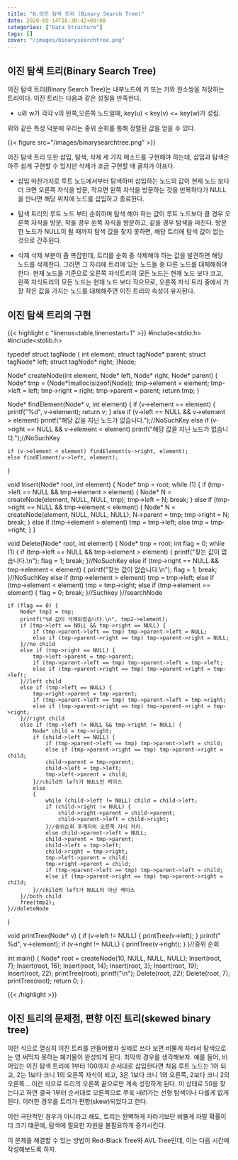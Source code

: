 ```yaml
---
title: "6.이진 탐색 트리 (Binary Search Tree)"
date: 2020-05-14T16:30:42+09:00
categories: ["Data Structure"]
tags: []
cover: "/images/binarysearchtree.png"
---
```


## 이진 탐색 트리(Binary Search Tree)
이진 탐색 트리(Binary Search Tree)는 내부노드에 키 또는 키와 원소쌍을 저장하는 트리이다. 이진 트리는 다음과 같은 성질을 만족한다. 

- u와 w가 각각 v의 왼쪽,오른쪽 노드일때, key(u) < key(v) <= key(w)가 성립.

위와 같은 특성 덕분에 우리는 중위 순회를 통해 정렬된 값을 얻을 수 있다.

{{< figure src="/images/binarysearchtree.png" >}}

이진 탐색 트리 또한 삽입, 탐색, 삭제 세 가지 메소드를 구현해야 하는데, 삽입과 탐색은 아주 쉽게 구현할 수 있지만 삭제가 조금 구현할 때 골치가 아프다.​

- 삽입
마찬가지로 루트 노드에서부터 탐색하며 삽입하는 노드의 값이 현재 노드 보다 더 크면 오른쪽 자식을 방문, 작으면 왼쪽 자식을 방문하는 것을 반복하다가 NULL을 만나면 해당 위치에 노드를 삽입하고 종료한다.

- 탐색
트리의 루트 노드 부터 순회하며 탐색 해야 하는 값이 루트 노드보다 클 경우 오른쪽 자식을 방문, 작을 경우 왼쪽 자식을 방문하고, 같을 경우 탐색을 마친다. 방문한 노드가 NULL이 될 때까지 탐색 값을 찾지 못하면, 해당 트리에 탐색 값이 없는 것으로 간주된다.

- 삭제
삭제 부분이 좀 복잡한데, 트리를 순회 중 삭제해야 하는 값을 발견하면 해당 노드를 삭제한다. 그러면 그 자리에 트리에 있는 노드들 중 다른 노드를 대체해줘야 한다. 현재 노드를 기준으로 오른쪽 자식트리의 모든 노드는 현재 노드 보다 크고, 왼쪽 자식트리의 모든 노드는 현재 노드 보다 작으므로, 오른쪽 자식 트리 중에서 가장 작은 값을 가지는 노드를 대체해주면 이진 트리의 속성이 유지된다.



## 이진 탐색 트리의 구현

{{< highlight c "linenos=table,linenostart=1" >}}
#include<stdio.h>
#include<stdlib.h>

typedef struct tagNode {
	int element;
	struct tagNode* parent;
	struct tagNode* left;
	struct tagNode* right;
}Node;

Node* createNode(int element, Node* left, Node* right, Node* parent) {
	Node* tmp = (Node*)malloc(sizeof(Node));
	tmp->element = element;
	tmp->left = left;
	tmp->right = right;
	tmp->parent = parent;
	return tmp;
}

Node* findElement(Node* v, int element) {
	if (v->element == element) {
		printf("%d", v->element);
		return v;
	}
	else if (v->left == NULL && v->element > element) printf("해당 값을 지닌 노드가 없습니다.");//NoSuchKey
	else if (v->right == NULL && v->element < element) printf("해당 값을 지닌 노드가 없습니다.");//NoSuchKey

	if (v->element < element) findElement(v->right, element);
	else findElement(v->left, element);
}

void Insert(Node* root, int element) {
	Node* tmp = root;
	while (1) {
		if (tmp->left == NULL && tmp->element > element)
		{
			Node* N = createNode(element, NULL, NULL, tmp);
			tmp->left = N;
			break;
		}
		else if (tmp->right == NULL && tmp->element < element)
		{
			Node* N = createNode(element, NULL, NULL, NULL);
			N->parent = tmp;
			tmp->right = N;
			break;
		}
		else if (tmp->element > element) tmp = tmp->left;
		else tmp = tmp->right;
	}
}

void Delete(Node* root, int element) {
	Node* tmp = root;
	int flag = 0;
	while (1) {
		if (tmp->left == NULL && tmp->element > element)
		{
			printf("찾는 값이 없습니다.\n");
			flag = 1;
			break;
		}//NoSuchKey
		else if (tmp->right == NULL && tmp->element < element)
		{
			printf("찾는 값이 없습니다.\n");
			flag = 1;
			break;
		}//NoSuchKey
		else if (tmp->element > element) tmp = tmp->left;
		else if (tmp->element < element) tmp = tmp->right;
		else if (tmp->element == element) {
			flag = 0;
			break;
		}//Suchkey
	}//searchNode

	if (flag == 0) {
		Node* tmp2 = tmp;
		printf("%d 값이 삭제되었습니다.\n", tmp2->element);
		if (tmp->left == NULL && tmp->right == NULL) {
			if (tmp->parent->left == tmp) tmp->parent->left = NULL;
			else if (tmp->parent->right == tmp) tmp->parent->right = NULL;
		}//no child
		else if (tmp->right == NULL) {
			tmp->left->parent = tmp->parent;
			if (tmp->parent->left == tmp) tmp->parent->left = tmp->left;
			else if (tmp->parent->right == tmp) tmp->parent->right = tmp->left;
		}//left child
		else if (tmp->left == NULL) {
			tmp->right->parent = tmp->parent;
			if (tmp->parent->left == tmp) tmp->parent->left = tmp->right;
			else if (tmp->parent->right == tmp) tmp->parent->right = tmp->right;
		}//right child
		else if (tmp->left != NULL && tmp->right != NULL) {
			Node* child = tmp->right;
			if (child->left == NULL) {
				if (tmp->parent->left == tmp) tmp->parent->left = child;
				else if (tmp->parent->right == tmp) tmp->parent->right = child;
				child->parent = tmp->parent;
				child->left = tmp->left;
				tmp->left->parent = child;
			}//child의 left가 NULL인 케이스
			else
			{
				while (child->left != NULL) child = child->left;
				if (child->right != NULL) {
					child->right->parent = child->parent;
					child->parent->left = child->right;
				}//중위순회 후계자의 오른쪽 자식 처리.
				else child->parent->left = NULL;
				child->parent = tmp->parent;
				child->left = tmp->left;
				child->right = tmp->right;
				tmp->left->parent = child;
				tmp->right->parent = child;
				if (tmp->parent->left == tmp) tmp->parent->left = child;
				else if (tmp->parent->right == tmp) tmp->parent->right = child;
			}//child의 left가 NULL이 아닌 케이스
		}//both child
		free(tmp2);
	}//deleteNode
}

void printTree(Node* v) {
	if (v->left != NULL) {
		printTree(v->left);
	}
	printf(" %d", v->element);
	if (v->right != NULL) {
		printTree(v->right);
	}
}//중위 순회

int main() {
	Node* root = createNode(10, NULL, NULL, NULL);
	Insert(root, 7);
	Insert(root, 16);
	Insert(root, 14);
	Insert(root, 3);
	Insert(root, 19);
	Insert(root, 22);
	printTree(root);
	printf("\n");
	Delete(root, 22);
	Delete(root, 7);
	printTree(root);
	return 0;
}

{{< /highlight >}}


## 이진 트리의 문제점, 편향 이진 트리(skewed binary tree)
이런 식으로 열심히 이진 트리를 만들어봤자 실제로 쓰다 보면 비뚤게 자라서 탐색으로는 영 써먹지 못하는 폐기물이 완성되게 된다. 최악의 경우를 생각해보자. 예를 들어, 비어있는 이진 탐색 트리에 1부터 100까지 순서대로 삽입한다면 처음 루트 노드는 1이 되고, 2는 1보다 크니 1의 오른쪽 자식이 되고, 3은 1보다 크니 1의 오른쪽, 2보다 크니 2의 오른쪽… 이런 식으로 트리의 오른쪽 끝으로만 계속 성장하게 된다. 이 상태로 50을 찾는다고 하면 결국 1부터 순서대로 오른쪽으로 쭈욱 내려가는 선형 탐색이나 다를게 없게 된다. 이러한 경우를 트리가 편향(skew)되었다고 한다.

이런 극단적인 경우가 아니라고 해도, 트리는 완벽하게 자라기보단 비뚤게 자랄 확률이 더 크기 떄문에, 탐색에 필요한 자원을 불필요하게 증가시킨다.

이 문제를 해결할 수 있는 방법이 Red-Black Tree와 AVL Tree인데, 이는 다음 시간에 작성해보도록 하자.